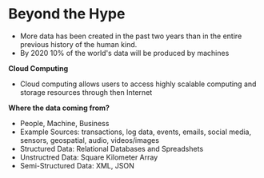 # Beyond the Hype
- More data has been created in the past two years than in the entire previous history of the human kind.
- By 2020 10% of the world's data will be produced by machines

**Cloud Computing**
- Cloud computing allows users to access highly scalable computing and storage resources through then Internet

**Where the data coming from?**
- People, Machine, Business
- Example Sources: transactions, log data, events, emails, social media, sensors, geospatial, audio, videos/images
- Structured Data: Relational Databases and Spreadshets
- Unstructred Data: Square Kilometer Array
- Semi-Structured Data: XML, JSON
